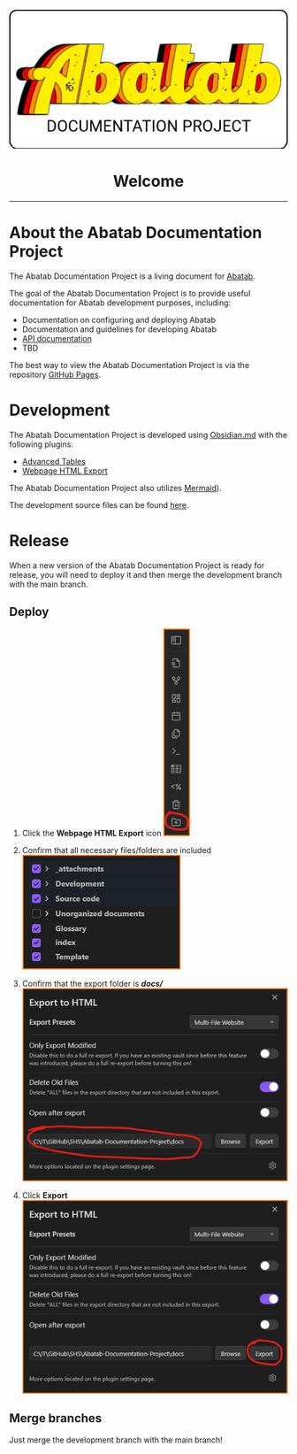 <!-- This documentation is incomplete. -->

<div align="center">

![](_attachments/AbatabDocumentationProjectLogo.png)
	<h1>
		Welcome
	</h1>
</div>

***

# About the Abatab Documentation Project

The Abatab Documentation Project is a living document for [Abatab](https://github.com/spectrum-health-systems/Abatab).

The goal of the Abatab Documentation Project is to provide useful documentation for Abatab development purposes, including:

- Documentation on configuring and deploying Abatab
- Documentation and guidelines for developing Abatab
- [API documentation](https://spectrum-health-systems.github.io/Abatab/)
- TBD

The best way to view the Abatab Documentation Project is via the repository [GitHub Pages](https://spectrum-health-systems.github.io/Abatab-Documentation-Project/).

# Development

The Abatab Documentation Project is developed using [Obsidian.md](https://obsidian.md/) with the following plugins:

- [Advanced Tables](https://github.com/tgrosinger/advanced-tables-obsidian)
- [Webpage HTML Export](https://github.com/KosmosisDire/obsidian-webpage-export)

The Abatab Documentation Project also utilizes [Mermaid](https://mermaid.js.org/)).

The development source files can be found [here](https://github.com/spectrum-health-systems/Abatab-Documentation-Project/tree/development/Abatab%20Documentation).

# Release

When a new version of the Abatab Documentation Project is ready for release, you will need to deploy it and then merge the development branch with the main branch.

## Deploy

1. Click the **Webpage HTML Export** icon
![](_attachments/WebpageHTMLExport_01.png)

2. Confirm that all necessary files/folders are included
![](_attachments/WebpageHTMLExport_02.png)

3. Confirm that the export folder is ***docs/***
![](_attachments/WebpageHTMLExport_03.png)

4. Click **Export**
![](_attachments/WebpageHTMLExport_04.png)

## Merge branches

Just merge the development branch with the main branch!
